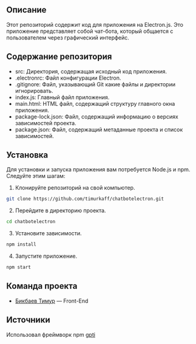 ## Описание

Этот репозиторий содержит код для приложения на Electron.js. Это приложение представляет собой чат-бота, который общается с пользователем через графический интерфейс.

## Содержание репозитория

- src: Директория, содержащая исходный код приложения.
- .electronrc: Файл конфигурации Electron.
- .gitignore: Файл, указывающий Git какие файлы и директории игнорировать.
- index.js: Главный файл приложения.
- main.html: HTML файл, содержащий структуру главного окна приложения.
- package-lock.json: Файл, содержащий информацию о версиях зависимостей проекта.
- package.json: Файл, содержащий метаданные проекта и список зависимостей.

## Установка

Для установки и запуска приложения вам потребуется Node.js и npm. Следуйте этим шагам:

1. Клонируйте репозиторий на свой компьютер.
```sh
git clone https://github.com/timurkaff/chatbotelectron.git
```

2. Перейдите в директорию проекта.
```sh
cd chatbotelectron
```

3. Установите зависимости.
```sh
npm install
```

4. Запустите приложение.
```sh
npm start
```

## Команда проекта
- [Бикбаев Тимур](https://vk.com/mmzzss) — Front-End
## Источники
Использовал фреймворк npm [gpti](https://www.npmjs.com/package/gpti)
